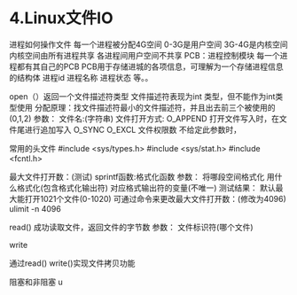 # 4.Linux文件IO

进程如何操作文件 每一个进程被分配4G空间 0-3G是用户空间 3G-4G是内核空间 内核空间由所有进程共享 各进程间用户空间不共享 PCB：进程控制模块 每一个进程都有其自己的PCB PCB用于存储进城的各项信息，可理解为一个存储进程信息的结构体 进程id 进程名称 进程状态 等。。

open（）返回一个文件描述符类型 文件描述符表现为int 类型，但不能作为int类型使用 分配原理：找文件描述符最小的文件描述符，并且出去前三个被使用的(0,1,2) 参数： 文件名:(字符串) 文件打开方式: O_APPEND 打开文件写入时，在文件尾进行追加写入 O_SYNC
O_EXCL 文件权限数 不给定此参数时，

常用的头文件 #include <sys/types.h> #include <sys/stat.h> #include <fcntl.h>

最大文件打开数：(测试) sprintf函数:格式化函数 参数： 将哪段空间格式化 用什么格式化(包含格式化输出符) 对应格式输出符的变量(不唯一) 测试结果： 默认最大能打开1021个文件(0-1020) 可通过命令来更改最大文件打开数：(修改为4096) ulimit -n 4096

read() 成功读取文件，返回文件的字节数 参数： 文件标识符(哪个文件)

write

通过read() write()实现文件拷贝功能

阻塞和非阻塞 u